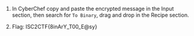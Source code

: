 1. In CyberChef copy and paste the encrypted message in the Input section, then search for `To Binary`, drag and drop in the Recipe section.

2. Flag: ISC2CTF{8inArY_T00_E@sy}